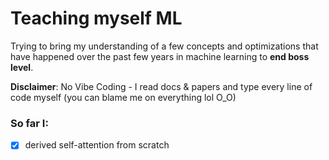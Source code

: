 # Teaching myself ML

Trying to bring my understanding of a few concepts and optimizations that have happened over the past few years in machine learning to **end boss level**.

**Disclaimer**: No Vibe Coding - I read docs & papers and type every line of code myself (you can blame me on everything lol O_O)

### So far I:
- [x] derived self-attention from scratch
